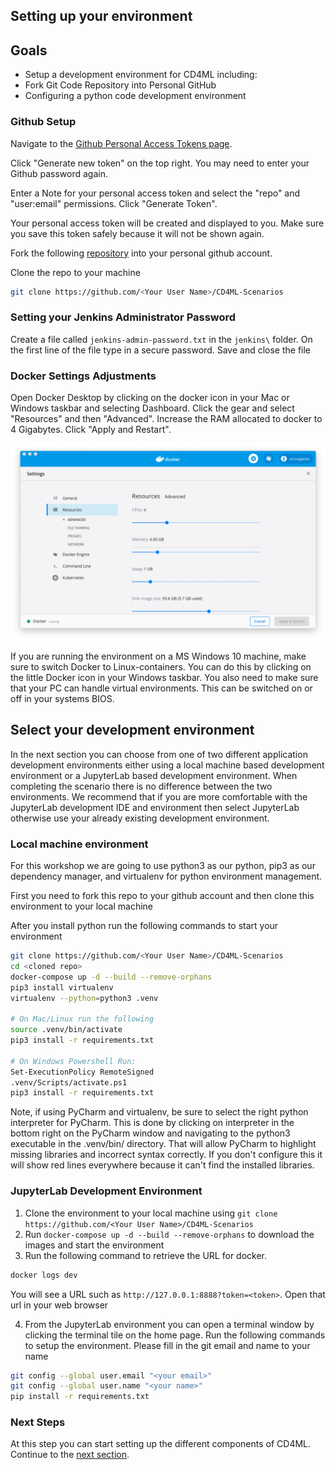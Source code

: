 ## Setting up your environment 

## Goals

* Setup a development environment for CD4ML including:
* Fork Git Code Repository into Personal GitHub
* Configuring a python code development environment

### Github Setup
Navigate to the [Github Personal Access Tokens page](https://github.com/settings/tokens).

Click "Generate new token" on the top right. You may need to enter your Github password again.

Enter a Note for your personal access token and select the "repo" and "user:email" permissions. Click "Generate Token".

Your personal access token will be created and displayed to you. Make sure you save this token safely because it will not be shown again.

Fork the following [repository](https://github.com/ThoughtWorksInc/CD4ML-Scenarios) into your personal github account.

Clone the repo to your machine
```bash
git clone https://github.com/<Your User Name>/CD4ML-Scenarios
```

### Setting your Jenkins Administrator Password
Create a file called `jenkins-admin-password.txt` in the `jenkins\` folder. On the first line of the file type in a secure password. Save and close the file

### Docker Settings Adjustments
Open Docker Desktop by clicking on the docker icon in your Mac or Windows taskbar and selecting Dashboard. Click the gear and select "Resources" and then "Advanced". Increase the RAM allocated to docker to 4 Gigabytes. Click "Apply and Restart".

![DockerSettings](./images/DockerSettings.png)

If you are running the environment on a MS Windows 10 machine, make sure to switch Docker to Linux-containers.
You can do this by clicking on the little Docker icon in your Windows taskbar.
You also need to make sure that your PC can handle virtual environments. This can be switched on or off in your systems BIOS.

## Select your development environment
In the next section you can choose from one of two different application development 
environments either using a local machine based development environment or a 
JupyterLab based development environment. When completing the scenario there is no 
difference between the two environments. We recommend that if you are more comfortable 
with the JupyterLab development IDE and environment then select JupyterLab otherwise use 
your already existing development environment.

### Local machine environment
For this workshop we are going to use python3 as our python, pip3 as our dependency manager, and virtualenv for python environment management.

First you need to fork this repo to your github account and then clone this environment to your local machine

After you install python run the following commands to start your environment
```bash
git clone https://github.com/<Your User Name>/CD4ML-Scenarios
cd <cloned repo>
docker-compose up -d --build --remove-orphans
pip3 install virtualenv
virtualenv --python=python3 .venv

# On Mac/Linux run the following
source .venv/bin/activate
pip3 install -r requirements.txt

# On Windows Powershell Run:
Set-ExecutionPolicy RemoteSigned
.venv/Scripts/activate.ps1
pip3 install -r requirements.txt
```

Note, if using PyCharm and virtualenv, be sure to select the right python interpreter for PyCharm. 
This is done by clicking on interpreter in the bottom right on the PyCharm window and 
navigating to the python3 executable in the .venv/bin/ directory. That will allow PyCharm 
to highlight missing libraries and incorrect syntax correctly. If you don't configure this 
it will show red lines everywhere because it can't find the installed libraries.

### JupyterLab Development Environment
1. Clone the environment to your local machine using `git clone https://github.com/<Your User Name>/CD4ML-Scenarios`
2. Run `docker-compose up -d --build --remove-orphans` to download the images and start the environment
3. Run the following command to retrieve the URL for docker. 
```bash
docker logs dev
```
You will see a URL such as `http://127.0.0.1:8888?token=<token>`. Open that url in your web browser

4. From the JupyterLab environment you can open a terminal window by clicking the terminal tile on the home page. Run the following commands to setup the environment. Please fill in the git email and name to your name 
```bash
git config --global user.email "<your email>"
git config --global user.name "<your name>"
pip install -r requirements.txt
```

### Next Steps

At this step you can start setting up the different components of CD4ML. Continue to the [next section](https://github.com/ThoughtworksInc/CD4ML-Scenarios/blob/master/instructions/2-SetupJenkins.md).